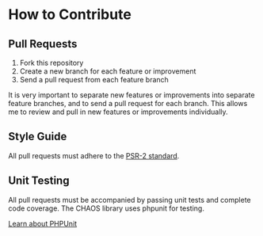 # How to Contribute

## Pull Requests

1. Fork this repository
2. Create a new branch for each feature or improvement
3. Send a pull request from each feature branch

It is very important to separate new features
or improvements into separate feature branches, and to send a pull request for each branch.
This allows me to review and pull in new features or improvements individually.

## Style Guide

All pull requests must adhere to the [PSR-2 standard](https://github.com/php-fig/fig-standards/blob/master/accepted/PSR-2-coding-style-guide.md).

## Unit Testing

All pull requests must be accompanied by passing unit tests and complete code coverage.
The CHAOS library uses phpunit for testing.

[Learn about PHPUnit](https://github.com/sebastianbergmann/phpunit/)
